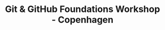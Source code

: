 ---
title: Git & GitHub Foundations Workshop - Copenhagen
location: Founders House, Gothersgade 8B, 2fl, Boltens Gaard, 1123 Copenhagen, Denmark
the_date: June 7, 2013
start_time: 10:00am
end_time: 3:00pm
timezone: http://www.timeanddate.com/worldclock/difference.html?p1=69
cost: Free
registration_url: http://github-workshop-copenhagen.eventbrite.com/
tags: [inperson-special, rss]
---
